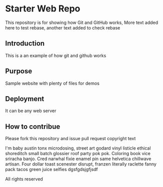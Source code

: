 # Starter Web Repo

This repository is for showing how Git and GitHub works, More text added here to test rebase, another text added to check rebase

## Introduction
This is a an example of how git and github works

## Purpose

Sample website with plenty of files for demos


## Deployment
It can be any web server

## How to contribue
Please fork this repository and issue pull request
copyright text

I'm baby austin tonx microdosing, street art godard vinyl listicle ethical shoreditch small batch glossier roof party pok pok. Coloring book vice sriracha banjo. Cred narwhal fixie enamel pin same helvetica chillwave artisan. Four dollar toast scenester disrupt, franzen literally raclette fanny pack tacos green juice selfies 
dgsfgdsjgfjsdf

All rights reserved